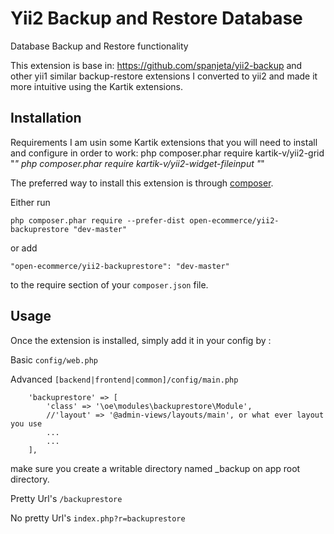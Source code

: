 Yii2 Backup and Restore Database
===================
Database Backup and Restore functionality

This extension is base in:
https://github.com/spanjeta/yii2-backup and other yii1 similar backup-restore extensions 
I converted to yii2 and made it more intuitive using the Kartik extensions.


Installation
------------

Requirements
I am usin some Kartik extensions that you will need to install and configure in order to work:
php composer.phar require kartik-v/yii2-grid "*"
php composer.phar require kartik-v/yii2-widget-fileinput "*"


The preferred way to install this extension is through [composer](http://getcomposer.org/download/).

Either run

```
php composer.phar require --prefer-dist open-ecommerce/yii2-backuprestore "dev-master"
```

or add

```
"open-ecommerce/yii2-backuprestore": "dev-master"
```

to the require section of your `composer.json` file.


Usage
-----

Once the extension is installed, simply add it in your config by  :

Basic ```config/web.php```

Advanced ```[backend|frontend|common]/config/main.php```

>
        'backuprestore' => [
            'class' => '\oe\modules\backuprestore\Module',
            //'layout' => '@admin-views/layouts/main', or what ever layout you use
            ...
            ...
        ],

make sure you create a writable directory named _backup on app root directory.

Pretty Url's ```/backuprestore```

No pretty Url's ```index.php?r=backuprestore```

